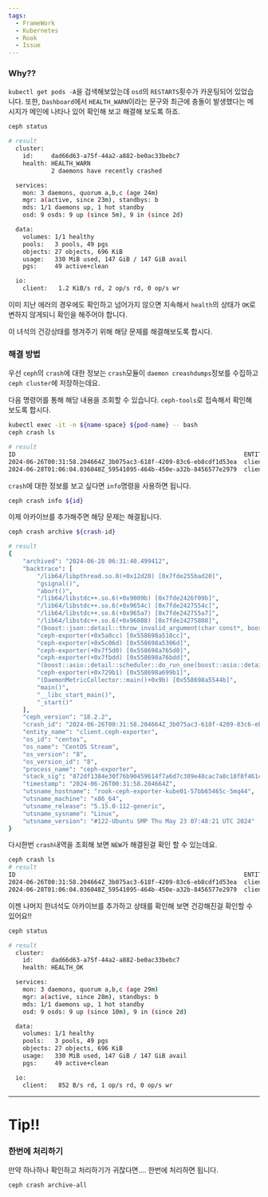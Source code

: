 ```yaml
---
tags:
  - FrameWork
  - Kubernetes
  - Rook
  - Issue
---
```

### Why??
`kubectl get pods -A`을 검색해보았는데 `osd`의 `RESTARTS`횟수가 카운팅되어 있었습니다. 또한, `Dashboard`에서 `HEALTH_WARN`이라는 문구와 최근에 충돌이 발생했다는 메시지가 메인에 나타나 있어 확인해 보고 해결해 보도록 하죠.

```bash
ceph status

# result
  cluster:
    id:     dad66d63-a75f-44a2-a882-be0ac33bebc7
    health: HEALTH_WARN
            2 daemons have recently crashed

  services:
    mon: 3 daemons, quorum a,b,c (age 24m)
    mgr: a(active, since 23m), standbys: b
    mds: 1/1 daemons up, 1 hot standby
    osd: 9 osds: 9 up (since 5m), 9 in (since 2d)

  data:
    volumes: 1/1 healthy
    pools:   3 pools, 49 pgs
    objects: 27 objects, 696 KiB
    usage:   330 MiB used, 147 GiB / 147 GiB avail
    pgs:     49 active+clean

  io:
    client:   1.2 KiB/s rd, 2 op/s rd, 0 op/s wr
```

이미 지난 에러의 경우에도 확인하고 넘어가지 않으면 지속해서 `health`의 상태가 `OK`로 변하지 않게되니 확인을 해주어야 합니다.

이 녀석의 건강상태를 챙겨주기 위해 해당 문제를 해결해보도록 합시다.

### 해결 방법
우선 `ceph`의 `crash`에 대한 정보는 `crash`모듈이 `daemon creashdumps`정보를 수집하고 `ceph cluster`에 저장하는데요.

다음 명령어를 통해 해당 내용을 조회할 수 있습니다.
`ceph-tools`로 접속해서 확인해 보도록 합시다.

```bash
kubectl exec -it -n ${name-space} ${pod-name} -- bash
ceph crash ls

# result
ID                                                                ENTITY                NEW
2024-06-26T00:31:58.204664Z_3b075ac3-618f-4209-83c6-eb8cdf1d53ea  client.ceph-exporter   *
2024-06-28T01:06:04.036048Z_59541095-464b-450e-a32b-8456577e2979  client.ceph-exporter   *
```

`crash`에 대한 정보를 보고 싶다면 `info`명령을 사용하면 됩니다.

```bash
ceph crash info ${id}
```

이제 아카이브를 추가해주면 해당 문제는 해결됩니다.

```bash
ceph crash archive ${crash-id}

# result
{
    "archived": "2024-06-28 06:31:40.499412",
    "backtrace": [
        "/lib64/libpthread.so.0(+0x12d20) [0x7fde255bad20]",
        "gsignal()",
        "abort()",
        "/lib64/libstdc++.so.6(+0x9009b) [0x7fde2426f09b]",
        "/lib64/libstdc++.so.6(+0x9654c) [0x7fde2427554c]",
        "/lib64/libstdc++.so.6(+0x965a7) [0x7fde242755a7]",
        "/lib64/libstdc++.so.6(+0x96808) [0x7fde24275808]",
        "(boost::json::detail::throw_invalid_argument(char const*, boost::source_location const&)+0xa3) [0x558698a51029]",
        "ceph-exporter(+0x5a0cc) [0x558698a510cc]",
        "ceph-exporter(+0x5c06d) [0x558698a5306d]",
        "ceph-exporter(+0x7f5d0) [0x558698a765d0]",
        "ceph-exporter(+0x7fbdd) [0x558698a76bdd]",
        "(boost::asio::detail::scheduler::do_run_one(boost::asio::detail::conditionally_enabled_mutex::scoped_lock&, boost::asio::detail::scheduler_thread_info&, boost::system::error_code const&)+0x3ea) [0x558698a7d48a]",
        "ceph-exporter(+0x729b1) [0x558698a699b1]",
        "(DaemonMetricCollector::main()+0x9b) [0x558698a5544b]",
        "main()",
        "__libc_start_main()",
        "_start()"
    ],
    "ceph_version": "18.2.2",
    "crash_id": "2024-06-26T00:31:58.204664Z_3b075ac3-618f-4209-83c6-eb8cdf1d53ea",
    "entity_name": "client.ceph-exporter",
    "os_id": "centos",
    "os_name": "CentOS Stream",
    "os_version": "8",
    "os_version_id": "8",
    "process_name": "ceph-exporter",
    "stack_sig": "872df1384e30f76b90459614f7a6d7c309e48cac7a8c18f8f461cf9829b58001",
    "timestamp": "2024-06-26T00:31:58.204664Z",
    "utsname_hostname": "rook-ceph-exporter-kube01-57bb65465c-5mq44",
    "utsname_machine": "x86_64",
    "utsname_release": "5.15.0-112-generic",
    "utsname_sysname": "Linux",
    "utsname_version": "#122-Ubuntu SMP Thu May 23 07:48:21 UTC 2024"
}
```

다시한번 `crash`내역을 조회해 보면 `NEW`가 해결된걸 확인 할 수 있는데요.

```bash
ceph crash ls
# result
ID                                                                ENTITY                NEW
2024-06-26T00:31:58.204664Z_3b075ac3-618f-4209-83c6-eb8cdf1d53ea  client.ceph-exporter   
2024-06-28T01:06:04.036048Z_59541095-464b-450e-a32b-8456577e2979  client.ceph-exporter   *
```

이젠 나머지 한녀석도 아카이브를 추가하고 상태를 확인해 보면 건강해진걸 확인할 수 있어요!!

```bash
ceph status

# result
  cluster:
    id:     dad66d63-a75f-44a2-a882-be0ac33bebc7
    health: HEALTH_OK

  services:
    mon: 3 daemons, quorum a,b,c (age 29m)
    mgr: a(active, since 28m), standbys: b
    mds: 1/1 daemons up, 1 hot standby
    osd: 9 osds: 9 up (since 10m), 9 in (since 2d)

  data:
    volumes: 1/1 healthy
    pools:   3 pools, 49 pgs
    objects: 27 objects, 696 KiB
    usage:   330 MiB used, 147 GiB / 147 GiB avail
    pgs:     49 active+clean

  io:
    client:   852 B/s rd, 1 op/s rd, 0 op/s wr
```

---
# Tip!!
### 한번에 처리하기
만약 하나하나 확인하고 처리하기가 귀찮다면.... 한번에 처리하면 됩니다.

```bash
ceph crash archive-all
```